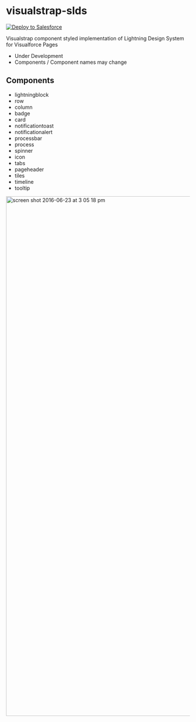 # visualstrap-slds

<a href="https://githubsfdeploy.herokuapp.com?owner=avinava&repo=visualstrap-slds">
  <img alt="Deploy to Salesforce"
       src="https://raw.githubusercontent.com/afawcett/githubsfdeploy/master/src/main/webapp/resources/img/deploy.png">
</a>

Visualstrap component styled implementation of Lightning Design System for Visualforce Pages

- Under Development
- Components / Component names may change

Components
-
- lightningblock
- row
- column
- badge
- card
- notificationtoast
- notificationalert
- processbar
- process
- spinner
- icon
- tabs
- pageheader
- tiles
- timeline
- tooltip


<img width="1420" alt="screen shot 2016-06-23 at 3 05 18 pm" src="https://cloud.githubusercontent.com/assets/1398711/18489781/b51d9e24-7a1c-11e6-888d-2907b7f2af7e.png">
